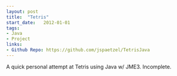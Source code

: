 ```yaml
---
layout: post
title:  "Tetris"
start_date:   2012-01-01
tags:
- Java
- Project
links:
- Github Repo: https://github.com/jspaetzel/TetrisJava
---
```


A quick personal attempt at Tetris using Java w/ JME3. Incomplete.
